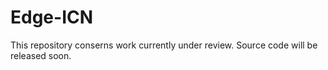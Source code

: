 # Edge-ICN
This repository conserns work currently under review. Source code will be released soon.
